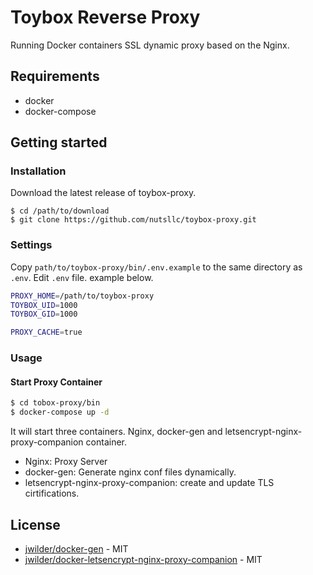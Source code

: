 # Toybox Reverse Proxy

Running Docker containers SSL dynamic proxy based on the Nginx.

## Requirements

* docker
* docker-compose

## Getting started

### Installation

Download the latest release of toybox-proxy.

```
$ cd /path/to/download
$ git clone https://github.com/nutsllc/toybox-proxy.git
```

### Settings

Copy ``path/to/toybox-proxy/bin/.env.example`` to the same directory as ``.env``.
Edit ``.env`` file.  example below.


```bash
PROXY_HOME=/path/to/toybox-proxy
TOYBOX_UID=1000
TOYBOX_GID=1000

PROXY_CACHE=true
```

### Usage

#### Start Proxy Container
```bash
$ cd tobox-proxy/bin
$ docker-compose up -d
```

It will start three containers. Nginx, docker-gen and letsencrypt-nginx-proxy-companion container.

* Nginx: Proxy Server
* docker-gen: Generate nginx conf files dynamically.
* letsencrypt-nginx-proxy-companion: create and update TLS cirtifications.

## License

* [jwilder/docker-gen](https://github.com/jwilder/docker-gen) - MIT
* [jwilder/docker-letsencrypt-nginx-proxy-companion](https://github.com/jwilder/docker-letsencrypt-nginx-proxy-companion) - MIT
